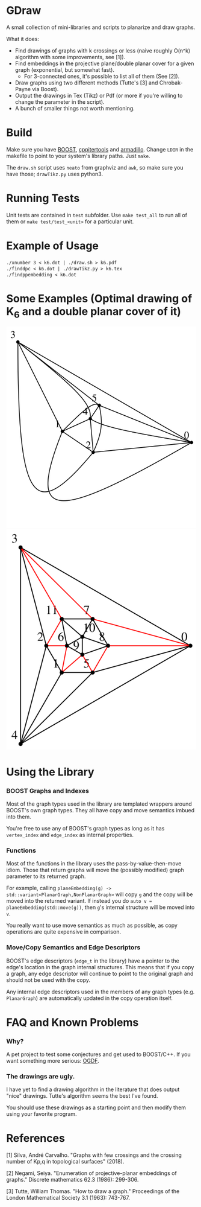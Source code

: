 # GDraw

A small collection of mini-libraries and scripts to planarize and draw graphs.

What it does:

* Find drawings of graphs with k crossings or less (naive roughly O(n^k) algorithm with some improvements, see [1]).
* Find embeddings in the projective plane/double planar cover for a given graph (exponential, but somewhat fast).
  * For 3-connected ones, it's possible to list all of them (See [2]).
* Draw graphs using two different methods (Tutte's [3] and Chrobak-Payne via Boost).
* Output the drawings in Tex (Tikz) or Pdf (or more if you're willing to change the parameter in the script).
* A bunch of smaller things not worth mentioning.

# Build

Make sure you have [BOOST](https://www.boost.org/), [cppitertools](https://github.com/ryanhaining/cppitertools) and [armadillo](https://gitlab.com/conradsnicta/armadillo-code). Change `LDIR` in the makefile to point to your system's library paths. Just `make`.

The `draw.sh` script uses `neato` from graphviz and `awk`, so make sure you have those; `drawTikz.py` uses python3.

# Running Tests

Unit tests are contained in `test` subfolder. Use `make test_all` to run all of them or `make test/test_<unit>` for a particular unit.

# Example of Usage 

```
./xnumber 3 < k6.dot | ./draw.sh > k6.pdf
./finddpc < k6.dot | ./drawTikz.py > k6.tex
./findppembedding < k6.dot
```

# Some Examples (Optimal drawing of K<sub>6</sub> and a double planar cover of it)

![alt text][k6opt] ![alt text][k6dpc]

[k6opt]: ./k6opt.svg "Optimal drawing of K6."
[k6dpc]: ./k6dpc.svg "Double planar cover of K6, the red edges are the edges used to generate the cover." 

# Using the Library

### BOOST Graphs and Indexes

Most of the graph types used in the library are templated wrappers around BOOST's own graph types. They all have copy and move semantics imbued into them.

You're free to use any of BOOST's graph types as long as it has `vertex_index` and `edge_index` as internal properties.

### Functions

Most of the functions in the library uses the pass-by-value-then-move idiom. Those that return graphs will move the (possibly modified) graph parameter to its returned graph.

For example, calling `planeEmbedding(g) -> std::variant<PlanarGraph,NonPlanarGraph>` will copy `g` and the copy will be moved into the returned variant. If instead you do `auto v = planeEmbedding(std::move(g))`, then `g`'s internal structure will be moved into `v`.

You really want to use move semantics as much as possible, as copy operations are quite expensive in comparison.

### Move/Copy Semantics and Edge Descriptors

BOOST's edge descriptors (`edge_t` in the library) have a pointer to the edge's location in the graph internal structures. This means that if you copy a graph, any edge descriptor will continue to point to the original graph and should not be used with the copy.

Any internal edge descriptors used in the members of any graph types (e.g. `PlanarGraph`) are automatically updated in the copy operation itself. 



# FAQ and Known Problems

### Why?

A pet project to test some conjectures and get used to BOOST/C++. If you want something more serious: [OGDF](https://ogdf.uos.de/).

### The drawings are ugly.

I have yet to find a drawing algorithm in the literature that does output "nice" drawings. Tutte's algorithm seems the best I've found.

You should use these drawings as a starting point and then modify them using your favorite program.

# References

[1] Silva, André Carvalho. "Graphs with few crossings and the crossing number of Kp,q in topological surfaces" (2018).

[2] Negami, Seiya. "Enumeration of projective-planar embeddings of graphs." Discrete mathematics 62.3 (1986): 299-306.

[3] Tutte, William Thomas. "How to draw a graph." Proceedings of the London Mathematical Society 3.1 (1963): 743-767.
